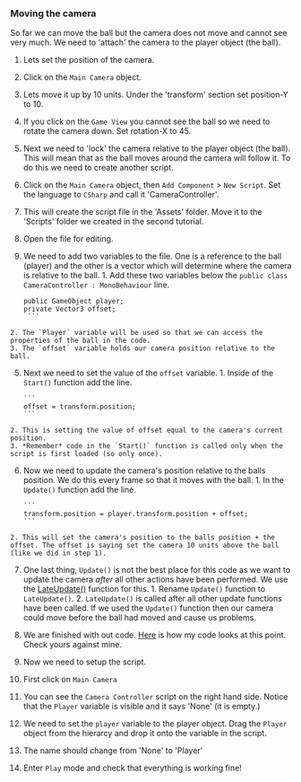 ### Moving the camera
So far we can move the ball but the camera does not move and cannot see very much. We need to 'attach' the camera to the player object (the ball).

1. Lets set the position of the camera.
  1. Click on the `Main Camera` object.
  2. Lets move it up by 10 units. Under the 'transform' section set position-Y to 10.
  3. If you click on the `Game View` you cannot see the ball so we need to rotate the camera down. Set rotation-X to 45.

2. Next we need to 'lock' the camera relative to the player object (the ball). This will mean that as the ball moves around the camera will follow it. To do this we need to create another script.
  1. Click on the `Main Camera` object, then `Add Component` > `New Script`. Set the language to `CSharp` and call it 'CameraController'.
  2. This will create the script file in the 'Assets' folder. Move it to the 'Scripts' folder we created in the second tutorial.
  3. Open the file for editing.
  4. We need to add two variables to the file. One is a reference to the ball (player) and the other is a vector which will determine where the camera is relative to the ball.
    1. Add these two variables below the `public class CameraController : MonoBehaviour` line.

        ```
        public GameObject player;
        private Vector3 offset;
         ```

    2. The `Player` variable will be used so that we can access the properties of the ball in the code.
    3. The `offset` variable holds our camera position relative to the ball.
  5. Next we need to set the value of the `offset` variable.
    1. Inside of the `Start()` function add the line.

         ```
         offset = transform.position;
         ```

    2. This is setting the value of offset equal to the camera's current position.
    3. *Remember* code in the `Start()` function is called only when the script is first loaded (so only once).
  6. Now we need to update the camera's position relative to the balls position. We do this every frame so that it moves with the ball.
    1. In the `Update()` function add the line.

         ```
         transform.position = player.transform.position + offset;
         ```

    2. This will set the camera's position to the balls position + the offset. The offset is saying set the camera 10 units above the ball (like we did in step 1).
  7. One last thing, `Update()` is not the best place for this code as we want to update the camera _after_ all other actions have been performed. We use the [LateUpdate()](http://docs.unity3d.com/ScriptReference/MonoBehaviour.LateUpdate.html) function for this.
    1. Rename `Update()` function to `LateUpdate()`.
    2. `LateUpdate()` is called after all other update functions have been called. If we used the `Update()` function then our camera could move before the ball had moved and cause us problems.
  8. We are finished with out code. [Here](https://github.com/Mattie432/Roll-a-ball/blob/master/code/Assets/Scripts/CameraController.cs) is how my code looks at this point. Check yours against mine.

3. Now we need to setup the script.
  1. First click on `Main Camera`
  2. You can see the `Camera Controller` script on the right hand side. Notice that the `Player` variable is visible and it says 'None' (it is empty.)
  3. We need to set the `player` variable to the player object. Drag the `Player` object from the hierarcy and drop it onto the variable in the script.
  4. The name should change from 'None' to 'Player'

4. Enter `Play` mode and check that everything is working fine!
